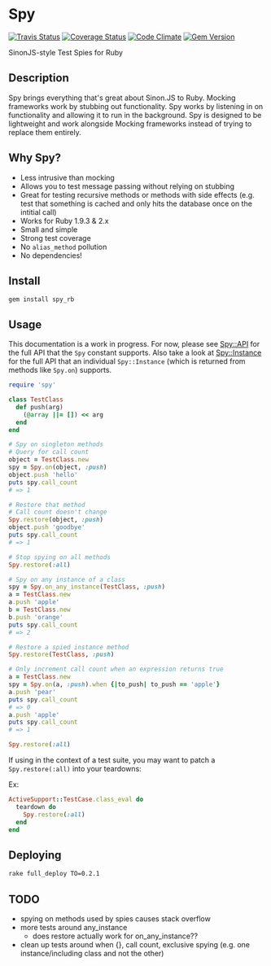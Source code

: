 # Spy

[![Travis Status](https://travis-ci.org/jbodah/spy_rb.svg?branch=master)](https://travis-ci.org/jbodah/spy_rb)
[![Coverage Status](https://coveralls.io/repos/jbodah/spy_rb/badge.svg?branch=master)](https://coveralls.io/r/jbodah/spy_rb?branch=master)
[![Code Climate](https://codeclimate.com/github/jbodah/spy_rb/badges/gpa.svg)](https://codeclimate.com/github/jbodah/spy_rb)
[![Gem Version](https://badge.fury.io/rb/spy_rb.svg)](http://badge.fury.io/rb/spy_rb)

SinonJS-style Test Spies for Ruby

## Description

Spy brings everything that's great about Sinon.JS to Ruby. Mocking frameworks work by stubbing out functionality. Spy works by listening in on functionality and allowing it to run in the background. Spy is designed to be lightweight and work alongside Mocking frameworks instead of trying to replace them entirely.

## Why Spy?

* Less intrusive than mocking
* Allows you to test message passing without relying on stubbing
* Great for testing recursive methods or methods with side effects (e.g. test that something is cached and only hits the database once on the intitial call)
* Works for Ruby 1.9.3 & 2.x
* Small and simple
* Strong test coverage
* No `alias_method` pollution
* No dependencies!

## Install

```
gem install spy_rb
```

## Usage

This documentation is a work in progress. For now, please see [Spy::API](https://github.com/jbodah/spy_rb/blob/master/lib/spy/api.rb) for the full API that the `Spy` constant supports. Also take a look at [Spy::Instance](https://github.com/jbodah/spy_rb/blob/master/lib/spy/instance.rb) for the full API that an individual `Spy::Instance` (which is returned from methods like `Spy.on`) supports. 

```ruby
require 'spy'

class TestClass
  def push(arg)
    (@array ||= []) << arg
  end
end

# Spy on singleton methods
# Query for call count
object = TestClass.new
spy = Spy.on(object, :push)
object.push 'hello'
puts spy.call_count
# => 1

# Restore that method
# Call count doesn't change
Spy.restore(object, :push)
object.push 'goodbye'
puts spy.call_count
# => 1

# Stop spying on all methods
Spy.restore(:all)

# Spy on any instance of a class
spy = Spy.on_any_instance(TestClass, :push)
a = TestClass.new
a.push 'apple'
b = TestClass.new
b.push 'orange'
puts spy.call_count
# => 2

# Restore a spied instance method
Spy.restore(TestClass, :push)

# Only increment call count when an expression returns true
a = TestClass.new
spy = Spy.on(a, :push).when {|to_push| to_push == 'apple'}
a.push 'pear'
puts spy.call_count
# => 0
a.push 'apple'
puts spy.call_count
# => 1

Spy.restore(:all)
```

If using in the context of a test suite, you may want to patch a `Spy.restore(:all)` into your teardowns:

Ex:
```ruby
ActiveSupport::TestCase.class_eval do
  teardown do
    Spy.restore(:all)
  end
end
```

## Deploying

```sh
rake full_deploy TO=0.2.1
```

## TODO
- spying on methods used by spies causes stack overflow
- more tests around any_instance
  - does restore actually work for on_any_instance??
- clean up tests around when {}, call count, exclusive spying (e.g. one instance/including class and not the other)
